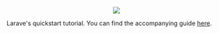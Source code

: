 <p align="center"><img src="https://laravel.com/assets/img/components/logo-laravel.svg"></p>

<p align="center">

</p>

Larave's quickstart tutorial. You can find the accompanying guide [here](https://laravel.com/docs/5.1/quickstart).